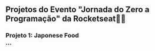 ## Projetos do Evento "Jornada do Zero a Programação" da Rocketseat🚀💜
<h3> Projeto 1: Japonese Food <br>
...
</h3>
